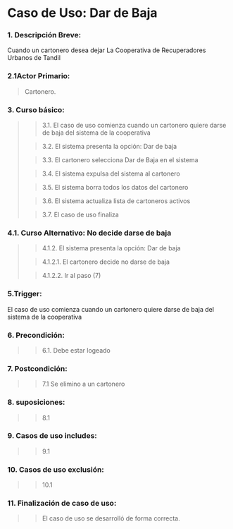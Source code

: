# Caso de Uso: Dar de Baja

### 1. Descripción Breve: 
Cuando un cartonero desea dejar La Cooperativa de Recuperadores Urbanos de Tandil


### 2.1Actor Primario: 
>Cartonero.


### 3. Curso básico: 
>
>>3.1. El caso de uso comienza cuando un cartonero quiere darse de baja del sistema de la cooperativa
>
>>3.2. El sistema presenta la opción: Dar de baja
>
>>3.3. El cartonero selecciona Dar de Baja en el sistema
>
>>3.4. El sistema expulsa del sistema al cartonero
>
>>3.5. El sistema borra todos los datos del cartonero
>
>>3.6. El sistema actualiza lista de cartoneros activos
>
>>3.7. El caso de uso finaliza


### 4.1. Curso Alternativo: No decide darse de baja
>
>>4.1.2. El sistema presenta la opción: Dar de baja
>
>>4.1.2.1. El cartonero decide no darse de baja 
>
>>4.1.2.2. Ir al paso (7)


### 5.Trigger: 
>
El caso de uso comienza cuando un cartonero quiere darse de baja del sistema de la cooperativa


### 6. Precondición: 
>
>>6.1. Debe estar logeado

### 7.  Postcondición:
>
>>7.1 Se elimino a un cartonero

### 8. suposiciones:
>
>> 8.1

### 9. Casos de uso includes:
>
>> 9.1
### 10. Casos de uso exclusión:
>
>> 10.1

### 11. Finalización de caso de uso: 
>
>>El caso de uso se desarrolló de forma correcta.                 
